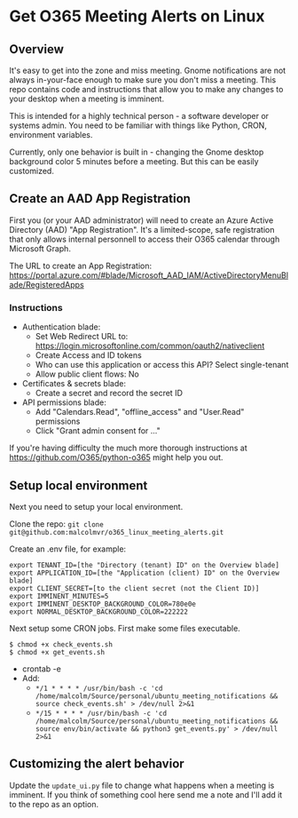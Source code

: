 # Get O365 Meeting Alerts on Linux

## Overview

It's easy to get into the zone and miss meeting. Gnome notifications are not always in-your-face
enough to make sure you don't miss a meeting. This repo contains code and instructions that allow
you to make any changes to your desktop when a meeting is imminent.

This is intended for a highly technical person - a software developer or systems admin. You need to
be familiar with things like Python, CRON, environment variables.

Currently, only one behavior is built in - changing the Gnome desktop background color 5 minutes
before a meeting. But this can be easily customized.

## Create an AAD App Registration

First you (or your AAD administrator) will need to create an Azure Active Directory (AAD)
"App Registration". It's a limited-scope, safe registration that only allows internal
personnell to access their O365 calendar through Microsoft Graph.

The URL to create an App Registration: 
https://portal.azure.com/#blade/Microsoft_AAD_IAM/ActiveDirectoryMenuBlade/RegisteredApps

### Instructions

* Authentication blade:
    * Set Web Redirect URL to: https://login.microsoftonline.com/common/oauth2/nativeclient
    * Create Access and ID tokens
    * Who can use this application or access this API? Select single-tenant
    * Allow public client flows: No
* Certificates & secrets blade:
    * Create a secret and record the secret ID
* API permissions blade:
    * Add "Calendars.Read", "offline_access" and "User.Read" permissions
    * Click "Grant admin consent for ..."

If you're having difficulty the much more thorough instructions at https://github.com/O365/python-o365
might help you out.

## Setup local environment

Next you need to setup your local environment.

Clone the repo:
`git clone git@github.com:malcolmvr/o365_linux_meeting_alerts.git`

Create an .env file, for example:

```
export TENANT_ID=[the "Directory (tenant) ID" on the Overview blade]
export APPLICATION_ID=[the "Application (client) ID" on the Overview blade]
export CLIENT_SECRET=[to the client secret (not the Client ID)]
export IMMINENT_MINUTES=5
export IMMINENT_DESKTOP_BACKGROUND_COLOR=780e0e
export NORMAL_DESKTOP_BACKGROUND_COLOR=222222
```

Next setup some CRON jobs. First make some files executable.

```
$ chmod +x check_events.sh
$ chmod +x get_events.sh
```

* crontab -e
* Add:
    * `*/1 * * * * /usr/bin/bash -c 'cd /home/malcolm/Source/personal/ubuntu_meeting_notifications && source check_events.sh' > /dev/null 2>&1`
    * `*/15 * * * * /usr/bin/bash -c 'cd /home/malcolm/Source/personal/ubuntu_meeting_notifications && source env/bin/activate && python3 get_events.py' > /dev/null 2>&1`

## Customizing the alert behavior

Update the `update_ui.py` file to change what happens when a meeting is imminent. If you think of something cool here
send me a note and I'll add it to the repo as an option.